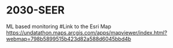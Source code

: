 # 2030-SEER
ML based monitoring 
#Link to the Esri Map
https://undatathon.maps.arcgis.com/apps/mapviewer/index.html?webmap=798b5899515b423d82a588d6045bbd4b 
